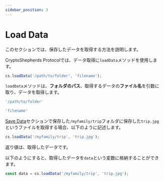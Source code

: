 ```yaml
---
sidebar_position: 3
---
```


# Load Data

このセクションでは、保存したデータを取得する方法を説明します。

CryptoShepherds Protocolでは、データ取得に`loadData`メソッドを使用します。

```javascript title="JavaScript"
cs.loadData('/path/to/folder', 'filename');
```

`loadData`メソッドは、**フォルダのパス**、取得するデータの**ファイル名**を引数に取り、データを取得します。

```javascript
'/path/to/folder'
```

```javascript
'filename'
```

[Save Data](./saveData)セクションで保存した`/myfamily/trip`フォルダに保存した`trip.jpg`というファイルを取得する場合、以下のように記述します。

```javascript 
cs.loadData('/myfamily/trip', 'trip.jpg');
```

返り値は、取得したデータです。

以下のようにすると、取得したデータを`data`という変数に格納することができます。

```javascript
const data = cs.loadData('/myfamily/trip', 'trip.jpg');
```

